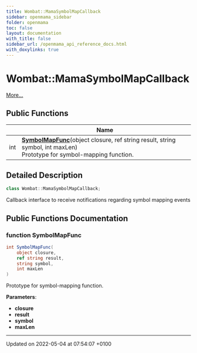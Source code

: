 ```yaml
---
title: Wombat::MamaSymbolMapCallback
sidebar: openmama_sidebar
folder: openmama
toc: false
layout: documentation
with_title: false
sidebar_url: /openmama_api_reference_docs.html
with_doxylinks: true
---
```


# Wombat::MamaSymbolMapCallback



 [More...](#detailed-description)

## Public Functions

|                | Name           |
| -------------- | -------------- |
| int | **[SymbolMapFunc](interfaceWombat_1_1MamaSymbolMapCallback.html#function-symbolmapfunc)**(object closure, ref string result, string symbol, int maxLen)<br>Prototype for symbol-mapping function.  |

## Detailed Description

```csharp
class Wombat::MamaSymbolMapCallback;
```


Callback interface to receive notifications regarding symbol mapping events 

## Public Functions Documentation

### function SymbolMapFunc

```csharp
int SymbolMapFunc(
    object closure,
    ref string result,
    string symbol,
    int maxLen
)
```

Prototype for symbol-mapping function. 

**Parameters**: 

  * **closure** 
  * **result** 
  * **symbol** 
  * **maxLen** 


-------------------------------

Updated on 2022-05-04 at 07:54:07 +0100
